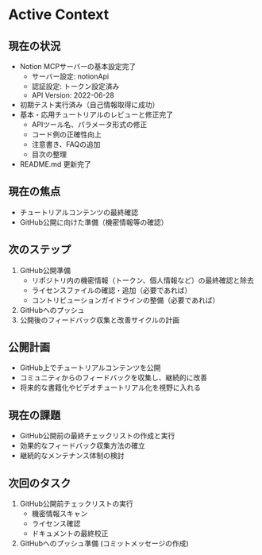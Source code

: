 # Active Context

## 現在の状況
- Notion MCPサーバーの基本設定完了
  - サーバー設定: notionApi
  - 認証設定: トークン設定済み
  - API Version: 2022-06-28
- 初期テスト実行済み（自己情報取得に成功）
- 基本・応用チュートリアルのレビューと修正完了
  - APIツール名、パラメータ形式の修正
  - コード例の正確性向上
  - 注意書き、FAQの追加
  - 目次の整理
- README.md 更新完了

## 現在の焦点
- チュートリアルコンテンツの最終確認
- GitHub公開に向けた準備（機密情報等の確認）

## 次のステップ
1. GitHub公開準備
   - リポジトリ内の機密情報（トークン、個人情報など）の最終確認と除去
   - ライセンスファイルの確認・追加（必要であれば）
   - コントリビューションガイドラインの整備（必要であれば）
2. GitHubへのプッシュ
3. 公開後のフィードバック収集と改善サイクルの計画

## 公開計画
- GitHub上でチュートリアルコンテンツを公開
- コミュニティからのフィードバックを収集し、継続的に改善
- 将来的な書籍化やビデオチュートリアル化を視野に入れる

## 現在の課題
- GitHub公開前の最終チェックリストの作成と実行
- 効果的なフィードバック収集方法の確立
- 継続的なメンテナンス体制の検討

## 次回のタスク
1. GitHub公開前チェックリストの実行
   - 機密情報スキャン
   - ライセンス確認
   - ドキュメントの最終校正
2. GitHubへのプッシュ準備 (コミットメッセージの作成)
